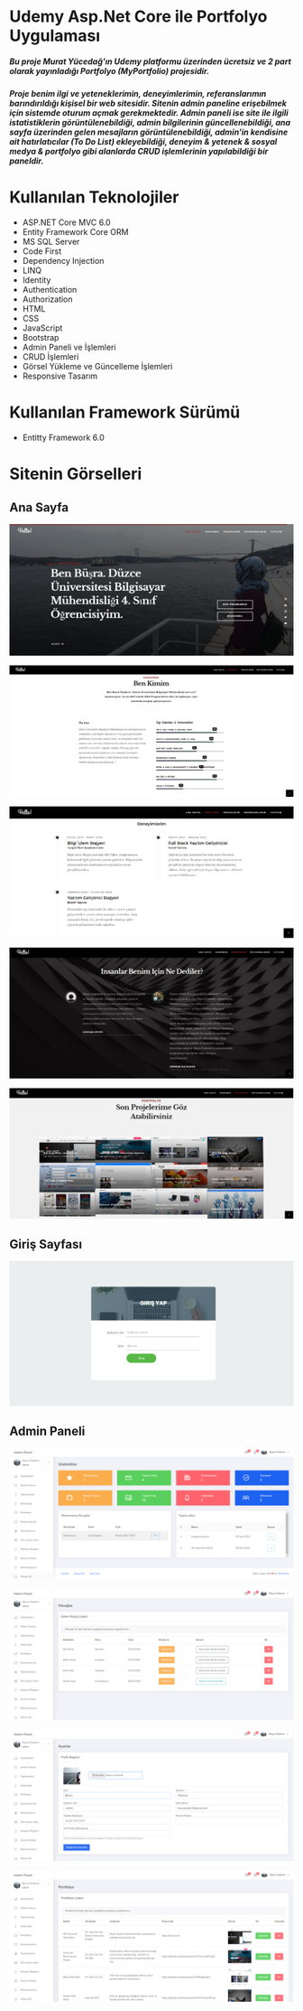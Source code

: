 # Udemy Asp.Net Core ile Portfolyo Uygulaması
##### Bu proje Murat Yücedağ'ın Udemy platformu üzerinden ücretsiz ve 2 part olarak yayınladığı Portfolyo (MyPortfolio) projesidir.
###
##### Proje benim ilgi ve yeteneklerimin, deneyimlerimin, referanslarımın barındırıldığı kişisel bir web sitesidir. Sitenin admin paneline erişebilmek için sistemde oturum açmak gerekmektedir. Admin paneli ise  site ile ilgili istatistiklerin görüntülenebildiği, admin bilgilerinin güncellenebildiği, ana sayfa üzerinden gelen mesajların görüntülenebildiği, admin'in kendisine ait hatırlatıcılar (To Do List) ekleyebildiği, deneyim & yetenek & sosyal medya & portfolyo gibi alanlarda CRUD işlemlerinin yapılabildiği bir paneldir.
###

# Kullanılan Teknolojiler
  - ASP.NET Core MVC 6.0
  - Entity Framework Core ORM
  - MS SQL Server
  - Code First
  - Dependency Injection
  - LINQ
  - Identity
  - Authentication
  - Authorization
  - HTML
  - CSS
  - JavaScript
  - Bootstrap
  - Admin Paneli ve İşlemleri
  - CRUD İşlemleri
  - Görsel Yükleme ve Güncelleme İşlemleri
  - Responsive Tasarım

# Kullanılan Framework Sürümü
  - Entitty Framework 6.0

# Sitenin Görselleri

## Ana Sayfa
![Ana Sayfa](https://github.com/busraozdemir0/MyPortfolioProject/blob/master/MyPortfolioProject/wwwroot/ProjectScreenShoots/home1.png)

![Ana Sayfa](https://github.com/busraozdemir0/MyPortfolioProject/blob/master/MyPortfolioProject/wwwroot/ProjectScreenShoots/about.png)

![Ana Sayfa](https://github.com/busraozdemir0/MyPortfolioProject/blob/master/MyPortfolioProject/wwwroot/ProjectScreenShoots/experience.png)

![Ana Sayfa](https://github.com/busraozdemir0/MyPortfolioProject/blob/master/MyPortfolioProject/wwwroot/ProjectScreenShoots/reference.png)

![Ana Sayfa](https://github.com/busraozdemir0/MyPortfolioProject/blob/master/MyPortfolioProject/wwwroot/ProjectScreenShoots/portfolio.png)

## Giriş Sayfası

![Ana Sayfa](https://github.com/busraozdemir0/MyPortfolioProject/blob/master/MyPortfolioProject/wwwroot/ProjectScreenShoots/login.png)

## Admin Paneli

![Ana Sayfa](https://github.com/busraozdemir0/MyPortfolioProject/blob/master/MyPortfolioProject/wwwroot/ProjectScreenShoots/admin1.png)

![Ana Sayfa](https://github.com/busraozdemir0/MyPortfolioProject/blob/master/MyPortfolioProject/wwwroot/ProjectScreenShoots/messages.png)

![Ana Sayfa](https://github.com/busraozdemir0/MyPortfolioProject/blob/master/MyPortfolioProject/wwwroot/ProjectScreenShoots/settings.png)

![Ana Sayfa](https://github.com/busraozdemir0/MyPortfolioProject/blob/master/MyPortfolioProject/wwwroot/ProjectScreenShoots/portfolioAdd.png)
